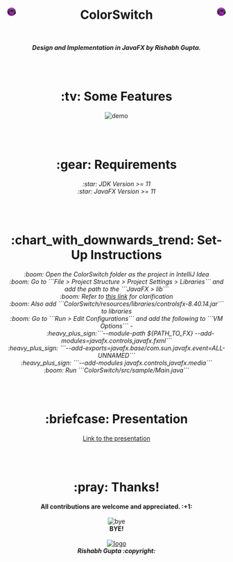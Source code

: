 <h1 align="center"><img src="ColorSwitch/resources/images/controller.svg" width=4% height=4% align="left"> ColorSwitch <img src="ColorSwitch/resources/images/controller.svg" width=4% height=4% align="right"></h1>
</br>
<p align="center"><b><i>Design and Implementation in JavaFX by Rishabh Gupta.</b></i></p>
</br></br>

<h1 align="center"> :tv: Some Features </h1>
<p align="center">
  <img src="demo.gif" alt="demo" />
</p>
</br></br>

<h1 align="center"> :gear: Requirements </h1>
<p align="center">
<i>:star: JDK Version >= 11</br>
:star: JavaFX Version >= 11</i>
</p>
</br></br>

<h1 align="center"> :chart_with_downwards_trend: Set-Up Instructions </h1>
<p align="center">
<i>:boom: Open the ColorSwitch folder as the project in IntelliJ Idea</br>
:boom: Go to ```File > Project Structure > Project Settings > Libraries``` and add the path to the ```JavaFX > lib```</br>
:boom: Refer to <a href = "https://youtu.be/BHj6zbH3inI?t=395">this link</a> for clarification</br>
:boom: Also add ```ColorSwitch/resources/libraries/controlsfx-8.40.14.jar``` to libraries</br>
:boom: Go to ```Run > Edit Configurations``` and add the following to ```VM Options``` - </br>
&emsp; &emsp; &emsp; &ensp; :heavy_plus_sign:```--module-path ${PATH_TO_FX} --add-modules=javafx.controls,javafx.fxml```</br>
<tab>:heavy_plus_sign: ```--add-exports=javafx.base/com.sun.javafx.event=ALL-UNNAMED```</br>
<tab>:heavy_plus_sign: ```--add-modules javafx.controls,javafx.media```</br>
:boom: Run ```ColorSwitch/src/sample/Main.java```
</i>
</p>
</br></br>

<h1 align="center"> :briefcase: Presentation </h1>
<p align="center">
<a href="http://bit.do/colsw">Link to the presentation</a>
</p>
</br></br>

<h1 align="center">:pray: Thanks!</h1>
<p align="center">
  <b>All contributions are welcome and appreciated. :+1: </b>
  <br><br>
  <img src="https://media3.giphy.com/media/eN4AxQLFu8gM96uvXd/giphy.gif" alt="bye" width=20% height=20%><br>
  <b> BYE! </b><br><br>
  <a href="https://github.com/rg089"><img src="https://i.ibb.co/M5Z4dcQ/logo4.png" alt="logo" border="0" width=7% height=7%></a>
  <br>
  <b><i>Rishabh Gupta :copyright:</b></i>
</p>

